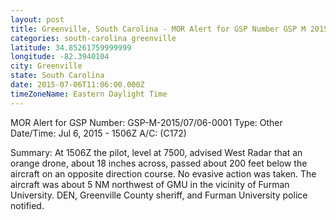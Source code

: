 ```yaml
---
layout: post
title: Greenville, South Carolina - MOR Alert for GSP Number GSP M 2015 07 06 0001 Type Other Date Time
categories: south-carolina greenville
latitude: 34.85261759999999
longitude: -82.3940104
city: Greenville
state: South Carolina
date: 2015-07-06T11:06:00.000Z
timeZoneName: Eastern Daylight Time
---
```


MOR Alert for GSP
Number: GSP-M-2015/07/06-0001
Type: Other
Date/Time: Jul 6, 2015 - 1506Z
A/C: (C172)

Summary: At 1506Z the pilot,  level at 7500, advised West Radar that an orange drone, about 18 inches across, passed about 200 feet below the aircraft on an opposite direction course. No evasive action was taken. The aircraft was about 5 NM northwest of GMU in the vicinity of Furman University. DEN, Greenville County sheriff, and Furman University police notified.

